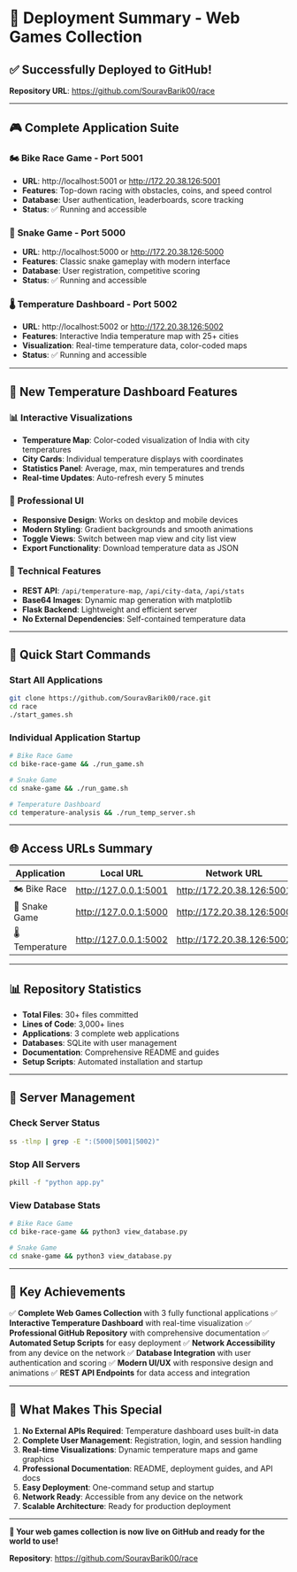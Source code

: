# 🚀 Deployment Summary - Web Games Collection

## ✅ **Successfully Deployed to GitHub!**

**Repository URL**: https://github.com/SouravBarik00/race

---

## 🎮 **Complete Application Suite**

### 🏍️ **Bike Race Game** - Port 5001
- **URL**: http://localhost:5001 or http://172.20.38.126:5001
- **Features**: Top-down racing with obstacles, coins, and speed control
- **Database**: User authentication, leaderboards, score tracking
- **Status**: ✅ Running and accessible

### 🐍 **Snake Game** - Port 5000
- **URL**: http://localhost:5000 or http://172.20.38.126:5000
- **Features**: Classic snake gameplay with modern interface
- **Database**: User registration, competitive scoring
- **Status**: ✅ Running and accessible

### 🌡️ **Temperature Dashboard** - Port 5002
- **URL**: http://localhost:5002 or http://172.20.38.126:5002
- **Features**: Interactive India temperature map with 25+ cities
- **Visualization**: Real-time temperature data, color-coded maps
- **Status**: ✅ Running and accessible

---

## 🌟 **New Temperature Dashboard Features**

### 📊 **Interactive Visualizations**
- **Temperature Map**: Color-coded visualization of India with city temperatures
- **City Cards**: Individual temperature displays with coordinates
- **Statistics Panel**: Average, max, min temperatures and trends
- **Real-time Updates**: Auto-refresh every 5 minutes

### 🎨 **Professional UI**
- **Responsive Design**: Works on desktop and mobile devices
- **Modern Styling**: Gradient backgrounds and smooth animations
- **Toggle Views**: Switch between map view and city list view
- **Export Functionality**: Download temperature data as JSON

### 🔧 **Technical Features**
- **REST API**: `/api/temperature-map`, `/api/city-data`, `/api/stats`
- **Base64 Images**: Dynamic map generation with matplotlib
- **Flask Backend**: Lightweight and efficient server
- **No External Dependencies**: Self-contained temperature data

---

## 🚀 **Quick Start Commands**

### **Start All Applications**
```bash
git clone https://github.com/SouravBarik00/race.git
cd race
./start_games.sh
```

### **Individual Application Startup**
```bash
# Bike Race Game
cd bike-race-game && ./run_game.sh

# Snake Game  
cd snake-game && ./run_game.sh

# Temperature Dashboard
cd temperature-analysis && ./run_temp_server.sh
```

---

## 🌐 **Access URLs Summary**

| Application | Local URL | Network URL |
|-------------|-----------|-------------|
| 🏍️ Bike Race | http://127.0.0.1:5001 | http://172.20.38.126:5001 |
| 🐍 Snake Game | http://127.0.0.1:5000 | http://172.20.38.126:5000 |
| 🌡️ Temperature | http://127.0.0.1:5002 | http://172.20.38.126:5002 |

---

## 📊 **Repository Statistics**

- **Total Files**: 30+ files committed
- **Lines of Code**: 3,000+ lines
- **Applications**: 3 complete web applications
- **Databases**: SQLite with user management
- **Documentation**: Comprehensive README and guides
- **Setup Scripts**: Automated installation and startup

---

## 🔧 **Server Management**

### **Check Server Status**
```bash
ss -tlnp | grep -E ":(5000|5001|5002)"
```

### **Stop All Servers**
```bash
pkill -f "python app.py"
```

### **View Database Stats**
```bash
# Bike Race Game
cd bike-race-game && python3 view_database.py

# Snake Game
cd snake-game && python3 view_database.py
```

---

## 🎯 **Key Achievements**

✅ **Complete Web Games Collection** with 3 fully functional applications
✅ **Interactive Temperature Dashboard** with real-time visualization
✅ **Professional GitHub Repository** with comprehensive documentation
✅ **Automated Setup Scripts** for easy deployment
✅ **Network Accessibility** from any device on the network
✅ **Database Integration** with user authentication and scoring
✅ **Modern UI/UX** with responsive design and animations
✅ **REST API Endpoints** for data access and integration

---

## 🌟 **What Makes This Special**

1. **No External APIs Required**: Temperature dashboard uses built-in data
2. **Complete User Management**: Registration, login, and session handling
3. **Real-time Visualizations**: Dynamic temperature maps and game graphics
4. **Professional Documentation**: README, deployment guides, and API docs
5. **Easy Deployment**: One-command setup and startup
6. **Network Ready**: Accessible from any device on the network
7. **Scalable Architecture**: Ready for production deployment

---

**🎉 Your web games collection is now live on GitHub and ready for the world to use!**

**Repository**: https://github.com/SouravBarik00/race
